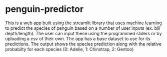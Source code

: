# penguin-predictor

This is a web app built using the streamlit library that uses machine learning to predict the species of penguin based on a number of user inputs (ex. bill depth/length). The user can input these using the programmed sliders or by uploading a csv of their own. The app has a base dataset to use for its predictions. The output shows the species prediction along with the relative probabilty for each species (0: Adelie, 1: Chinstrap, 2: Gentoo)
